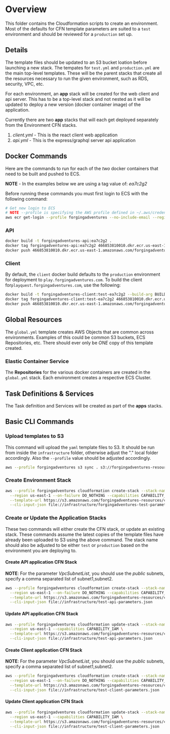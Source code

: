 # Overview

This folder contains the Cloudformation scripts to create an environment. Most of the defaults for CFN template parameters are suited to a `test` environment and should be reviewed for a `production` set up.

## Details

The template files should be updated to an S3 bucket loation before launching a new stack. The tempates for `test.yml` and `production.yml` are the main top-level templates. These will be the parent stacks that create all the resources necessary to run the given environment, such as RDS, security, VPC, etc.

For each environment, an **app** stack will be created for the web client and api server. This has to be a top-level stack and not nested as it will be updated to deploy a new version (docker container image) of the application.

Currently there are two **app** stacks that will each get deployed separately from the Environment CFN stacks.

1. *client.yml* - This is the react client web application
2. *api.yml* - This is the express/graphql server api application

## Docker Commands

Here are the commands to run for each of the *two* docker containers that need to be built and pushed to ECS.

**NOTE** - In the examples below we are using a tag value of: *ea7c2g2*

Before running these commands you must first login to ECS with the following command:

```bash
# Get new login to ECS
# NOTE --profile is specifying the AWS profile defined in ~/.aws/credentials
aws ecr get-login --profile forgingadventures --no-include-email --region us-east-1
```

### API

```bash
docker build -t forgingadventures-api:ea7c2g2 .
docker tag forgingadventures-api:ea7c2g2 466853810010.dkr.ecr.us-east-1.amazonaws.com/forgingadventures-api:ea7c2g2
docker push 466853810010.dkr.ecr.us-east-1.amazonaws.com/forgingadventures-api:ea7c2g2
```

### Client

By default, the `client` docker build defaults to the `production` environment for deployment
to `play.forgingadventures.com`. To build the client for`playquest.forgingadventures.com`, use the following:

```bash
docker build -t forgingadventures-client:test-ea7c2g2 --build-arg BUILD_TARGET=playquest .
docker tag forgingadventures-client:test-ea7c2g2 466853810010.dkr.ecr.us-east-1.amazonaws.com/forgingadventures-client:test-ea7c2g2
docker push 466853810010.dkr.ecr.us-east-1.amazonaws.com/forgingadventures-client:test-ea7c2g2
```

## Global Resources

The `global.yml` template creates AWS Objects that are common across environments. Examples of this could be common S3 buckets, ECS Repositories, etc. There should ever only be *ONE* copy of this template created.

### Elastic Container Service

The **Repositories** for the various docker containers are created in the `global.yml` stack.
Each environment creates a respective ECS Cluster.

## Task Definitions & Services

The Task definition and Services will be created as part of the **apps** stacks.

## Basic CLI Commands

### Upload templates to S3

This command will upload the `yaml` template files to S3. It should be run from inside the `infrastructure` folder, otherwise adjust the "." local folder accordingly. Also the `--profile` value should be adjusted accordingly.

```bash
aws --profile forgingadventures s3 sync . s3://forgingadventures-resources/cfn-templates/ --delete
```

### Create Environment Stack

```bash
aws --profile forgingadventures cloudformation create-stack --stack-name forgingadventures-test \
  --region us-east-1 --on-failure DO_NOTHING --capabilities CAPABILITY_IAM \
  --template-url https://s3.amazonaws.com/forgingadventures-resources/cfn-templates/test.yml \
  --cli-input-json file://infrastructure/forgingadventures-test-parameters.json
```

### Create or Update the Application Stacks

These two commands will either create the CFN stack, or update an existing stack. These commands assume the latest copies of the template files have already been uploaded to S3 using the above command. The stack name should also be adjusted to be either `test` or `production` based on the environment you are deploying to.

#### Create API application CFN Stack

**NOTE**: For the parameter *VpcSubnetList*, you should use the *public* subnets, specify a comma separated list of subnet1,subnet2.

```bash
aws --profile forgingadventures cloudformation create-stack --stack-name forgingadventures-test-api \
  --region us-east-1 --on-failure DO_NOTHING --capabilities CAPABILITY_IAM \
  --template-url https://s3.amazonaws.com/forgingadventures-resources/cfn-templates/api.yml \
  --cli-input-json file://infrastructure/test-api-parameters.json
```

#### Update API application CFN Stack

```bash
aws --profile forgingadventures cloudformation update-stack --stack-name forgingadventures-test-api \
  --region us-east-1 --capabilities CAPABILITY_IAM \
  --template-url https://s3.amazonaws.com/forgingadventures-resources/cfn-templates/api.yml \
  --cli-input-json file://infrastructure/test-api-parameters.json
```

#### Create Client application CFN Stack

**NOTE**: For the parameter *VpcSubnetList*, you should use the *public* subnets, specify a comma separated list of subnet1,subnet2.

```bash
aws --profile forgingadventures cloudformation create-stack --stack-name forgingadventures-test-client \
  --region us-east-1 --on-failure DO_NOTHING --capabilities CAPABILITY_IAM \
  --template-url https://s3.amazonaws.com/forgingadventures-resources/cfn-templates/client.yml \
  --cli-input-json file://infrastructure/test-client-parameters.json
```

#### Update Client application CFN Stack

```bash
aws --profile forgingadventures cloudformation update-stack --stack-name forgingadventures-test-client \
  --region us-east-1 --capabilities CAPABILITY_IAM \
  --template-url https://s3.amazonaws.com/forgingadventures-resources/cfn-templates/client.yml \
  --cli-input-json file://infrastructure/test-client-parameters.json
```
